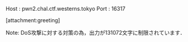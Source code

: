 Host : pwn2.chal.ctf.westerns.tokyo
Port : 16317

[attachment:greeting]

Note: DoS攻撃に対する対策の為，出力が131072文字に制限されています．